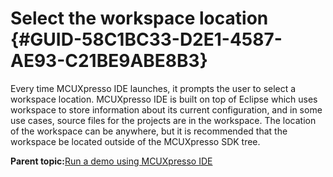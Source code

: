 # Select the workspace location {#GUID-58C1BC33-D2E1-4587-AE93-C21BE9ABE8B3}

Every time MCUXpresso IDE launches, it prompts the user to select a workspace location. MCUXpresso IDE is built on top of Eclipse which uses workspace to store information about its current configuration, and in some use cases, source files for the projects are in the workspace. The location of the workspace can be anywhere, but it is recommended that the workspace be located outside of the MCUXpresso SDK tree.

**Parent topic:**[Run a demo using MCUXpresso IDE](../topics/run_a_demo_using_mcuxpresso_ide.md)

